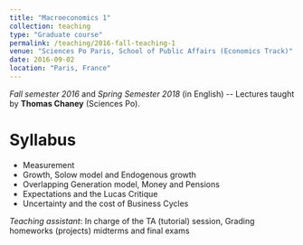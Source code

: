 ```yaml
---
title: "Macroeconomics 1"
collection: teaching
type: "Graduate course"
permalink: /teaching/2016-fall-teaching-1
venue: "Sciences Po Paris, School of Public Affairs (Economics Track)"
date: 2016-09-02
location: "Paris, France"
---
```


*Fall semester 2016* and *Spring Semester 2018* (in English) -- Lectures taught by **Thomas Chaney** (Sciences Po). 


Syllabus 
===== 
- Measurement 
- Growth, Solow model and Endogenous growth 
- Overlapping Generation model, Money and Pensions
- Expectations and the Lucas Critique 
- Uncertainty and the cost of Business Cycles

*Teaching assistant*: In charge of the TA (tutorial) session, Grading homeworks (projects) midterms and final exams
